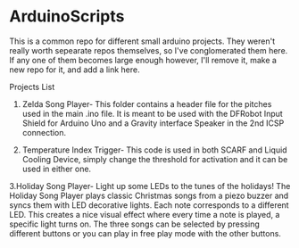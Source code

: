 # ArduinoScripts
This is a common repo for different small arduino projects. They weren't really worth sepearate repos themselves, so I've conglomerated them here. If any one of them becomes large enough however, I'll remove it, make a new repo for it, and add a link here.

Projects List
1. Zelda Song Player- This folder contains a header file for the pitches used in the main .ino file. It is meant to be used
with the DFRobot Input Shield for Arduino Uno and a Gravity interface Speaker in the 2nd ICSP connection. 

2. Temperature Index Trigger- This code is used in both SCARF and Liquid Cooling Device, simply change the threshold for
activation and it can be used in either one.

3.Holiday Song Player- Light up some LEDs to the tunes of the holidays! The Holiday Song Player plays classic Christmas songs from a piezo buzzer and syncs them with LED decorative lights. Each note corresponds to a different LED. This creates a nice visual effect where every time a note is played, a specific light turns on. The three songs can be selected by pressing different buttons or you can play in free play mode with the other buttons.
